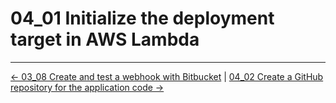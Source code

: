 # 04_01 Initialize the deployment target in AWS Lambda

<!-- FooterStart -->
---
[← 03_08 Create and test a webhook with Bitbucket](../../ch3_connect_jenkins_with_webhooks/03_08_create_a_webhook_with_bitbucket/README.md) | [04_02 Create a GitHub repository for the application code →](../04_02_create_a_github_repository_for_the_application_code/README.md)
<!-- FooterEnd -->

